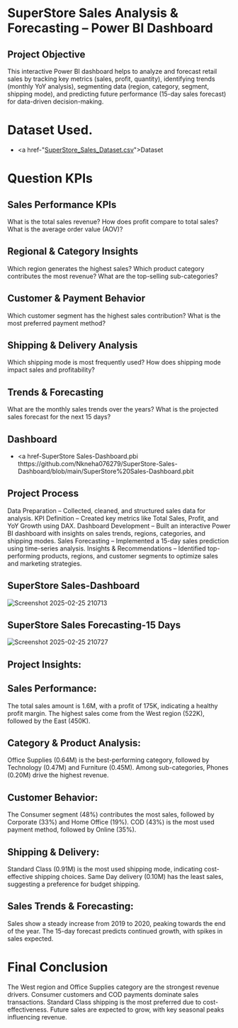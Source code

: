 # SuperStore Sales Analysis & Forecasting – Power BI Dashboard
## Project Objective 
This interactive Power BI dashboard helps to analyze and forecast retail sales by tracking key metrics (sales, profit, quantity), identifying trends (monthly YoY analysis), segmenting data (region, category, segment, shipping mode), and predicting future performance (15-day sales forecast) for data-driven decision-making.

# Dataset Used.
- <a href-"[SuperStore_Sales_Dataset.csv](https://github.com/Nkneha076279/SuperStore-Sales-Dashboard/blob/main/SuperStore_Sales_Dataset.csv)">Dataset</a>

# Question KPIs
## Sales Performance KPIs
What is the total sales revenue?
How does profit compare to total sales?
What is the average order value (AOV)?
## Regional & Category Insights
Which region generates the highest sales?
Which product category contributes the most revenue?
What are the top-selling sub-categories?
## Customer & Payment Behavior
Which customer segment has the highest sales contribution?
What is the most preferred payment method?
## Shipping & Delivery Analysis
Which shipping mode is most frequently used?
How does shipping mode impact sales and profitability?
## Trends & Forecasting
What are the monthly sales trends over the years?
What is the projected sales forecast for the next 15 days?

## Dashboard
- <a href-SuperStore Sales-Dashboard.pbi thttps://github.com/Nkneha076279/SuperStore-Sales-Dashboard/blob/main/SuperStore%20Sales-Dashboard.pbit

## Project Process
Data Preparation – Collected, cleaned, and structured sales data for analysis.
KPI Definition – Created key metrics like Total Sales, Profit, and YoY Growth using DAX.
Dashboard Development – Built an interactive Power BI dashboard with insights on sales trends, regions, categories, and shipping modes.
Sales Forecasting – Implemented a 15-day sales prediction using time-series analysis.
Insights & Recommendations – Identified top-performing products, regions, and customer segments to optimize sales and marketing strategies.

## SuperStore Sales-Dashboard
![Screenshot 2025-02-25 210713](https://github.com/user-attachments/assets/4515ee86-9a78-4fd5-964d-ce7ad54450b8)
## SuperStore Sales Forecasting-15 Days 
![Screenshot 2025-02-25 210727](https://github.com/user-attachments/assets/f2f04e14-345d-4012-957f-9365025c73b3)

## Project Insights:
## Sales Performance:
The total sales amount is 1.6M, with a profit of 175K, indicating a healthy profit margin.
The highest sales come from the West region (522K), followed by the East (450K).

## Category & Product Analysis:
Office Supplies (0.64M) is the best-performing category, followed by Technology (0.47M) and Furniture (0.45M).
Among sub-categories, Phones (0.20M) drive the highest revenue.

## Customer Behavior:
The Consumer segment (48%) contributes the most sales, followed by Corporate (33%) and Home Office (19%).
COD (43%) is the most used payment method, followed by Online (35%).

## Shipping & Delivery:
Standard Class (0.91M) is the most used shipping mode, indicating cost-effective shipping choices.
Same Day delivery (0.10M) has the least sales, suggesting a preference for budget shipping.

## Sales Trends & Forecasting:
Sales show a steady increase from 2019 to 2020, peaking towards the end of the year.
The 15-day forecast predicts continued growth, with spikes in sales expected.

# Final Conclusion 
The West region and Office Supplies category are the strongest revenue drivers.
Consumer customers and COD payments dominate sales transactions.
Standard Class shipping is the most preferred due to cost-effectiveness.
Future sales are expected to grow, with key seasonal peaks influencing revenue.










